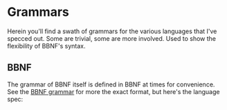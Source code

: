 # Grammars

Herein you'll find a swath of grammars for the various languages that I've specced out.
Some are trivial, some are more involved. Used to show the flexibility of BBNF's
syntax.

## BBNF

The grammar of BBNF itself is defined in BBNF at times for convenience. See the
[BBNF grammar](./bbnf.bbnf) for more the exact format, but here's the language spec:
